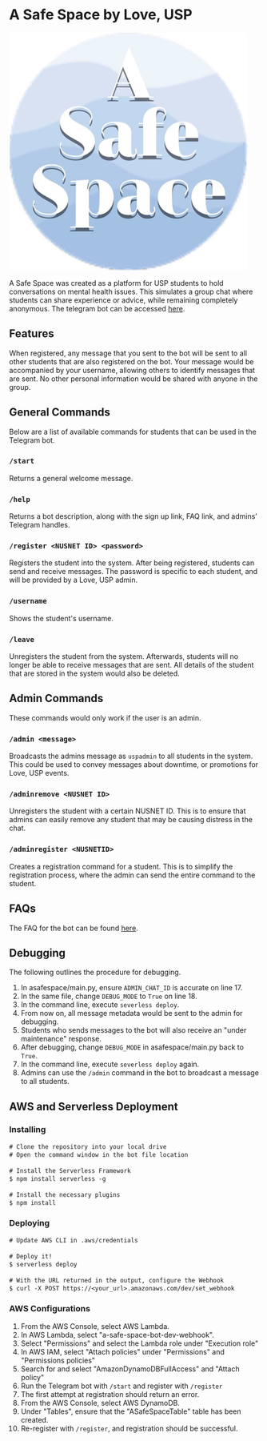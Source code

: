 # A Safe Space by Love, USP

![a_safe_space_logo](docs/logo.png)

A Safe Space was created as a platform for USP students to hold conversations on mental health issues.
This simulates a group chat where students can share experience or advice, while remaining completely anonymous.
The telegram bot can be accessed [here](https://telegram.me/asafespacebot).

## Features

When registered, any message that you sent to the bot will be sent to all other students that are also registered on the bot.
Your message would be accompanied by your username, allowing others to identify messages that are sent.
No other personal information would be shared with anyone in the group.

## General Commands

Below are a list of available commands for students that can be used in the Telegram bot.

### `/start`

Returns a general welcome message.

### `/help`

Returns a bot description, along with the sign up link, FAQ link, and admins’ Telegram handles.

### `/register <NUSNET ID> <password>`

Registers the student into the system.
After being registered, students can send and receive messages.
The password is specific to each student, and will be provided by a Love, USP admin.

### `/username`

Shows the student's username.

### `/leave`

Unregisters the student from the system.
Afterwards, students will no longer be able to receive messages that are sent.
All details of the student that are stored in the system would also be deleted.

## Admin Commands

These commands would only work if the user is an admin.

### `/admin <message>`

Broadcasts the admins message as `uspadmin` to all students in the system.
This could be used to convey messages about downtime, or promotions for Love, USP events.

### `/adminremove <NUSNET ID>`

Unregisters the student with a certain NUSNET ID.
This is to ensure that admins can easily remove any student that may be causing distress in the chat.

### `/adminregister <NUSNETID>`

Creates a registration command for a student.
This is to simplify the registration process, where the admin can send the entire command to the student.

## FAQs

The FAQ for the bot can be found [here](faq.md "A Safe Space FAQ").

## Debugging

The following outlines the procedure for debugging.

1. In asafespace/main.py, ensure `ADMIN_CHAT_ID` is accurate on line 17.
2. In the same file, change `DEBUG_MODE` to `True` on line 18.
3. In the command line, execute `severless deploy`.
4. From now on, all message metadata would be sent to the admin for debugging.
5. Students who sends messages to the bot will also receive an "under maintenance" response.
6. After debugging, change `DEBUG_MODE` in asafespace/main.py back to `True`.
7. In the command line, execute `severless deploy` again.
8. Admins can use the `/admin` command in the bot to broadcast a message to all students.

## AWS and Serverless Deployment

### Installing

```lang-none
# Clone the repository into your local drive
# Open the command window in the bot file location

# Install the Serverless Framework
$ npm install serverless -g

# Install the necessary plugins
$ npm install
```

### Deploying

```lang-none
# Update AWS CLI in .aws/credentials

# Deploy it!
$ serverless deploy

# With the URL returned in the output, configure the Webhook
$ curl -X POST https://<your_url>.amazonaws.com/dev/set_webhook
```

### AWS Configurations

1. From the AWS Console, select AWS Lambda.
2. In AWS Lambda, select "a-safe-space-bot-dev-webhook".
3. Select "Permissions" and select the Lambda role under "Execution role"
4. In AWS IAM, select "Attach policies" under "Permissions" and "Permissions policies"
5. Search for and select "AmazonDynamoDBFullAccess" and "Attach policy"
6. Run the Telegram bot with `/start` and register with `/register`
7. The first attempt at registration should return an error.
8. From the AWS Console, select AWS DynamoDB.
9. Under "Tables", ensure that the "ASafeSpaceTable" table has been created.
10. Re-register with `/register`, and registration should be successful.
